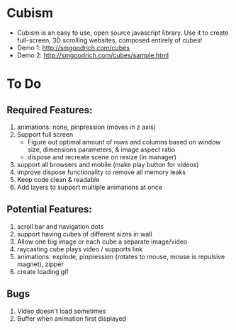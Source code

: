 # Cubism
- Cubism is an easy to use, open source javascript library. Use it to create full-screen, 3D scrolling websites, composed entirely of cubes!
- Demo 1: http://smgoodrich.com/cubes
- Demo 2: http://smgoodrich.com/cubes/sample.html

# To Do
## Required Features:
1. animations: none, pinpression (moves in z axis)
2. Support full screen
    - Figure out optimal amount of rows and columns based on window size, dimensions parameters, & image aspect ratio
    - dispose and recreate scene on resize (in manager)
3. support all browsers and mobile (make play button for videos)
4. improve dispose functionality to remove all memory leaks
5. Keep code clean & readable
6. Add layers to support multiple animations at once

## Potential Features:
1. scroll bar and navigation dots
2. support having cubes of different sizes in wall
3. Allow one big image or each cube a separate image/video
4. raycasting cube plays video / supports link
5. animations: explode, pinpression (rotates to mouse, mouse is repulsive magnet), zipper
6. create loading gif

## Bugs
1. Video doesn't load sometimes
2. Buffer when animation first displayed
